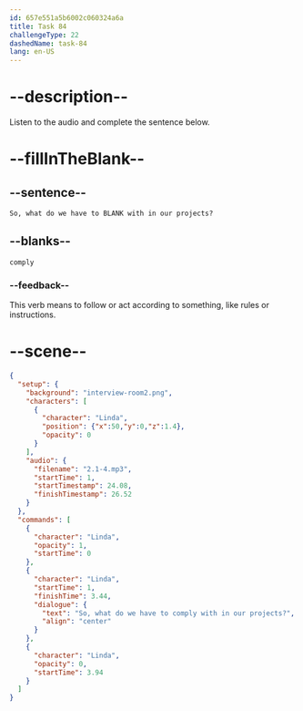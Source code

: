 ```yaml
---
id: 657e551a5b6002c060324a6a
title: Task 84
challengeType: 22
dashedName: task-84
lang: en-US
---
```


<!-- (audio) Linda: So, what do we have to comply with in our projects? -->

# --description--

Listen to the audio and complete the sentence below.

# --fillInTheBlank--

## --sentence--

`So, what do we have to BLANK with in our projects?`

## --blanks--

`comply`

### --feedback--

This verb means to follow or act according to something, like rules or instructions.

# --scene--

```json
{
  "setup": {
    "background": "interview-room2.png",
    "characters": [
      {
        "character": "Linda",
        "position": {"x":50,"y":0,"z":1.4},
        "opacity": 0
      }
    ],
    "audio": {
      "filename": "2.1-4.mp3",
      "startTime": 1,
      "startTimestamp": 24.08,
      "finishTimestamp": 26.52
    }
  },
  "commands": [
    {
      "character": "Linda",
      "opacity": 1,
      "startTime": 0
    },
    {
      "character": "Linda",
      "startTime": 1,
      "finishTime": 3.44,
      "dialogue": {
        "text": "So, what do we have to comply with in our projects?",
        "align": "center"
      }
    },
    {
      "character": "Linda",
      "opacity": 0,
      "startTime": 3.94
    }
  ]
}
```
